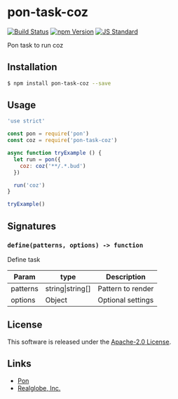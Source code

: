 pon-task-coz
==========

<!---
This file is generated by ape-tmpl. Do not update manually.
--->

<!-- Badge Start -->
<a name="badges"></a>

[![Build Status][bd_travis_com_shield_url]][bd_travis_com_url]
[![npm Version][bd_npm_shield_url]][bd_npm_url]
[![JS Standard][bd_standard_shield_url]][bd_standard_url]

[bd_repo_url]: https://github.com/realglobe-Inc/pon-task-coz
[bd_travis_url]: http://travis-ci.org/realglobe-Inc/pon-task-coz
[bd_travis_shield_url]: http://img.shields.io/travis/realglobe-Inc/pon-task-coz.svg?style=flat
[bd_travis_com_url]: http://travis-ci.com/realglobe-Inc/pon-task-coz
[bd_travis_com_shield_url]: https://api.travis-ci.com/realglobe-Inc/pon-task-coz.svg?token=aeFzCpBZebyaRijpCFmm
[bd_license_url]: https://github.com/realglobe-Inc/pon-task-coz/blob/master/LICENSE
[bd_codeclimate_url]: http://codeclimate.com/github/realglobe-Inc/pon-task-coz
[bd_codeclimate_shield_url]: http://img.shields.io/codeclimate/github/realglobe-Inc/pon-task-coz.svg?style=flat
[bd_codeclimate_coverage_shield_url]: http://img.shields.io/codeclimate/coverage/github/realglobe-Inc/pon-task-coz.svg?style=flat
[bd_gemnasium_url]: https://gemnasium.com/realglobe-Inc/pon-task-coz
[bd_gemnasium_shield_url]: https://gemnasium.com/realglobe-Inc/pon-task-coz.svg
[bd_npm_url]: http://www.npmjs.org/package/pon-task-coz
[bd_npm_shield_url]: http://img.shields.io/npm/v/pon-task-coz.svg?style=flat
[bd_standard_url]: http://standardjs.com/
[bd_standard_shield_url]: https://img.shields.io/badge/code%20style-standard-brightgreen.svg

<!-- Badge End -->


<!-- Description Start -->
<a name="description"></a>

Pon task to run coz

<!-- Description End -->


<!-- Overview Start -->
<a name="overview"></a>



<!-- Overview End -->


<!-- Sections Start -->
<a name="sections"></a>

<!-- Section from "doc/guides/01.Installation.md.hbs" Start -->

<a name="section-doc-guides-01-installation-md"></a>

Installation
-----

```bash
$ npm install pon-task-coz --save
```


<!-- Section from "doc/guides/01.Installation.md.hbs" End -->

<!-- Section from "doc/guides/02.Usage.md.hbs" Start -->

<a name="section-doc-guides-02-usage-md"></a>

Usage
---------

```javascript
'use strict'

const pon = require('pon')
const coz = require('pon-task-coz')

async function tryExample () {
  let run = pon({
    coz: coz('**/.*.bud')
  })

  run('coz')
}

tryExample()

```


<!-- Section from "doc/guides/02.Usage.md.hbs" End -->

<!-- Section from "doc/guides/03.Signature.md.hbs" Start -->

<a name="section-doc-guides-03-signature-md"></a>

Signatures
---------


### `define(patterns, options) -> function`

Define task

| Param | type | Description |
| ---- | --- | ----------- |
| patterns | string&#124;string[] |  Pattern to render |
| options | Object |  Optional settings |



<!-- Section from "doc/guides/03.Signature.md.hbs" End -->


<!-- Sections Start -->


<!-- LICENSE Start -->
<a name="license"></a>

License
-------
This software is released under the [Apache-2.0 License](https://github.com/realglobe-Inc/pon-task-coz/blob/master/LICENSE).

<!-- LICENSE End -->


<!-- Links Start -->
<a name="links"></a>

Links
------

+ [Pon][pon_url]
+ [Realglobe, Inc.][realglobe,_inc__url]

[pon_url]: https://github.com/realglobe-Inc/pon
[realglobe,_inc__url]: http://realglobe.jp

<!-- Links End -->

